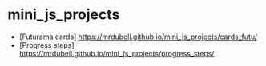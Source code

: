 # mini_js_projects

* [Futurama cards] https://mrdubell.github.io/mini_js_projects/cards_futu/ 
* [Progress steps] https://mrdubell.github.io/mini_js_projects/progress_steps/ 
